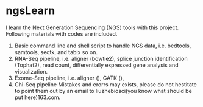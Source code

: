 # ngsLearn

I learn the Next Generation Sequencing (NGS) tools with this project. Following materials with codes are included.

1. Basic command line and shell script to handle NGS data, i.e. bedtools, samtools, seqtk, and tabix so on.
2. RNA-Seq pipeline, i.e. aligner (bowtie2), splice junction identification (Tophat2), read count, differentially expressed gene analysis and visualization.
3. Exome-Seq pipeline, i.e. aligner (), GATK (), 
4. Chi-Seq pipeline 
Mistakes and erorrs may exists, please do not hestitate to point them out by an email to liuzhebiosci(you know what should be put here)163.com.
